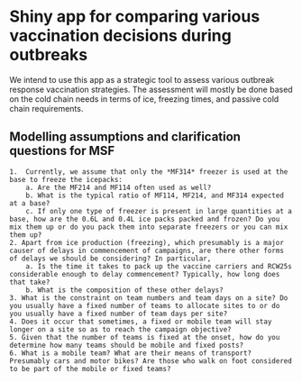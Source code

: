 # Shiny app for comparing various vaccination decisions during outbreaks

We intend to use this app as a strategic tool to assess various outbreak response vaccination strategies. The assessment will mostly be done based on the cold chain needs in terms of ice, freezing times, and passive cold chain requirements.

## Modelling assumptions and clarification questions for MSF

    1.  Currently, we assume that only the *MF314* freezer is used at the base to freeze the icepacks:
        a. Are the MF214 and MF114 often used as well?
        b. What is the typical ratio of MF114, MF214, and MF314 expected at a base?
        c. If only one type of freezer is present in large quantities at a base, how are the 0.6L and 0.4L ice packs packed and frozen? Do you mix them up or do you pack them into separate freezers or you can mix them up?
    2. Apart from ice production (freezing), which presumably is a major causer of delays in commencement of campaigns, are there other forms of delays we should be considering? In particular,
        a. Is the time it takes to pack up the vaccine carriers and RCW25s considerable enough to delay commencement? Typically, how long does that take?
        b. What is the composition of these other delays?
    3. What is the constraint on team numbers and team days on a site? Do you usually have a fixed number of teams to allocate sites to or do you usually have a fixed number of team days per site?
    4. Does it occur that sometimes, a fixed or mobile team will stay longer on a site so as to reach the campaign objective?
    5. Given that the number of teams is fixed at the onset, how do you determine how many teams should be mobile and fixed posts?
    6. What is a mobile team? What are their means of transport? Presumably cars and motor bikes? Are those who walk on foot considered to be part of the mobile or fixed teams?